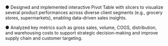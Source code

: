 ●	Designed and implemented interactive Pivot Table with slicers to visualize several product performances across diverse client segments (e.g., grocery stores, supermarkets), enabling data-driven sales insights.




●	Analyzed key metrics such as gross sales, volume, COGS, distribution, and warehousing costs to support strategic decision-making and improve supply chain and customer targeting.
